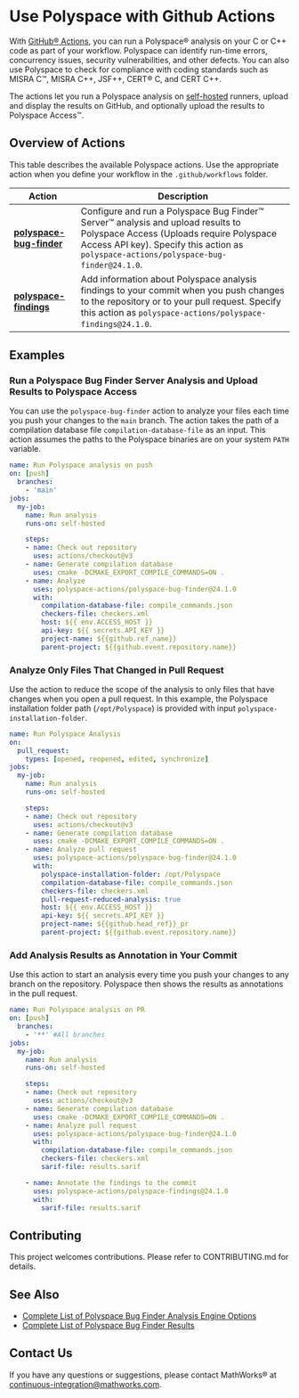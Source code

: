 # Use Polyspace with Github Actions

With [GitHub&reg; Actions](https://docs.github.com/en/actions/learn-github-actions), you can run a Polyspace&reg; analysis on your C or C++ code as part of your workflow. Polyspace can identify run-time errors, concurrency issues, security vulnerabilities, and other defects. You can also use Polyspace to check for compliance with coding standards such as  MISRA C&trade;, MISRA C++, JSF++, CERT&reg; C, and CERT C++.

The actions let you run a Polyspace analysis on [self-hosted](https://docs.github.com/en/actions/hosting-your-own-runners/managing-self-hosted-runners/about-self-hosted-runners) runners, upload and display the results on GitHub, and optionally upload the results to Polyspace Access&trade;.

## Overview of Actions

This table describes the available Polyspace actions. Use the appropriate action when you define your workflow in the `.github/workflows` folder.

|Action | Description |
|-------|--------------|
|**[polyspace-bug-finder](https://github.com/polyspace-actions/polyspace-bug-finder)**| Configure and run a Polyspace Bug Finder&trade; Server&trade; analysis and upload results to Polyspace Access (Uploads require Polyspace Access API key). Specify this action as `polyspace-actions/polyspace-bug-finder@24.1.0`.|
|**[polyspace-findings](https://github.com/polyspace-actions/polyspace-findings)**| Add information about Polyspace analysis findings to your commit when you push changes to the repository or to your pull request. Specify this action as `polyspace-actions/polyspace-findings@24.1.0`.

## Examples

### Run a Polyspace Bug Finder Server Analysis and Upload Results to Polyspace Access

You can use the `polyspace-bug-finder` action to analyze your files each time you push your changes to the `main` branch. The action takes the path of a compilation database file `compilation-database-file` as an input. This action assumes the paths to the Polyspace binaries are on your system `PATH` variable.

```yaml
name: Run Polyspace analysis on push
on: [push]
  branches:
    - 'main'
jobs:
  my-job:
    name: Run analysis
    runs-on: self-hosted

    steps:
    - name: Check out repository
      uses: actions/checkout@v3
    - name: Generate compilation database
      uses: cmake -DCMAKE_EXPORT_COMPILE_COMMANDS=ON .
    - name: Analyze
      uses: polyspace-actions/polyspace-bug-finder@24.1.0
      with:
        compilation-database-file: compile_commands.json
        checkers-file: checkers.xml
        host: ${{ env.ACCESS_HOST }}
        api-key: ${{ secrets.API_KEY }}
        project-name: ${{github.ref_name}}
        parent-project: ${{github.event.repository.name}}
```

### Analyze Only Files That Changed in Pull Request

Use the action to reduce the scope of the analysis to only files that have changes when you open a pull request. In this example, the Polyspace installation folder path (`/opt/Polyspace`) is provided with input `polyspace-installation-folder`.

```yaml
name: Run Polyspace Analysis
on:
  pull_request:
    types: [opened, reopened, edited, synchronize]
jobs:
  my-job:
    name: Run analysis
    runs-on: self-hosted

    steps:
    - name: Check out repository
      uses: actions/checkout@v3
    - name: Generate compilation database
      uses: cmake -DCMAKE_EXPORT_COMPILE_COMMANDS=ON .
    - name: Analyze pull request
      uses: polyspace-actions/polyspace-bug-finder@24.1.0
      with:
        polyspace-installation-folder: /opt/Polyspace
        compilation-database-file: compile_commands.json
        checkers-file: checkers.xml
        pull-request-reduced-analysis: true
        host: ${{ env.ACCESS_HOST }}
        api-key: ${{ secrets.API_KEY }}
        project-name: ${{github.head_ref}}_pr
        parent-project: ${{github.event.repository.name}}
```

### Add Analysis Results as Annotation in Your Commit

Use this action to start an analysis every time you push your changes to any branch on the repository. Polyspace then shows the results as annotations in the pull request.

```yaml
name: Run Polyspace analysis on PR
on: [push]
  branches:
    - '**' #All branches
jobs:
  my-job:
    name: Run analysis
    runs-on: self-hosted

    steps:
    - name: Check out repository
      uses: actions/checkout@v3
    - name: Generate compilation database
      uses: cmake -DCMAKE_EXPORT_COMPILE_COMMANDS=ON .
    - name: Analyze pull request
      uses: polyspace-actions/polyspace-bug-finder@24.1.0
      with:
        compilation-database-file: compile_commands.json
        checkers-file: checkers.xml
        sarif-file: results.sarif

    - name: Annotate the findings to the commit
      uses: polyspace-actions/polyspace-findings@24.1.0
      with:
        sarif-file: results.sarif
```

## Contributing

This project welcomes contributions. Please refer to CONTRIBUTING.md for details.

## See Also

- [Complete List of Polyspace Bug Finder Analysis Engine Options](https://www.mathworks.com/help/bugfinder/analysis-options.html)
- [Complete List of Polyspace Bug Finder Results](https://www.mathworks.com/help/bugfinder/check-reference.html)

## Contact Us

If you have any questions or suggestions, please contact MathWorks® at [continuous-integration@mathworks.com](mailto:continuous-integration@mathworks.com).
